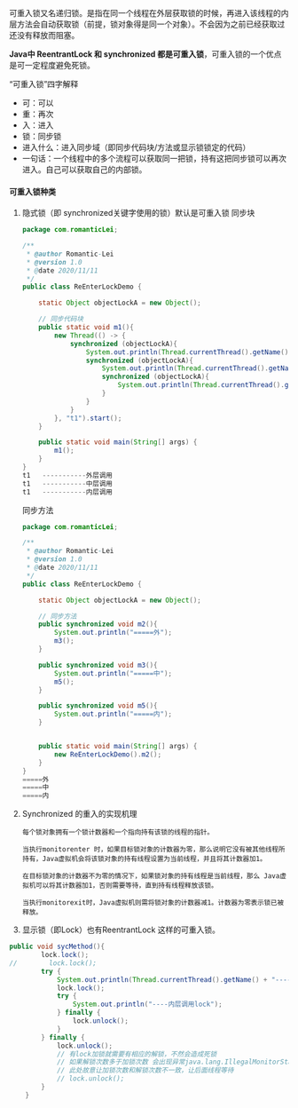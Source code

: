 可重入锁又名递归锁。是指在同一个线程在外层获取锁的时候，再进入该线程的内层方法会自动获取锁（前提，锁对象得是同一个对象）。不会因为之前已经获取过还没有释放而阻塞。

**Java中 ReentrantLock 和 synchronized 都是可重入锁**，可重入锁的一个优点是可一定程度避免死锁。



“可重入锁”四字解释

- 可：可以
- 重：再次
- 入：进入
- 锁：同步锁
- 进入什么：进入同步域（即同步代码块/方法或显示锁锁定的代码）
- 一句话：一个线程中的多个流程可以获取同一把锁，持有这把同步锁可以再次进入。自己可以获取自己的内部锁。

#### 可重入锁种类

1. 隐式锁（即 synchronized关键字使用的锁）默认是可重入锁
     同步块

   ```java
   package com.romanticLei;
   
   /**
    * @author Romantic-Lei
    * @version 1.0
    * @date 2020/11/11
    */
   public class ReEnterLockDemo {
   
       static Object objectLockA = new Object();
   
       // 同步代码块
       public static void m1(){
           new Thread(() -> {
               synchronized (objectLockA){
                   System.out.println(Thread.currentThread().getName()+"\t"+"-----------外层调用");
                   synchronized (objectLockA){
                       System.out.println(Thread.currentThread().getName()+"\t"+"-----------中层调用");
                       synchronized (objectLockA){
                           System.out.println(Thread.currentThread().getName()+"\t"+"-----------内层调用");
                       }
                   }
               }
           }, "t1").start();
       }
   
       public static void main(String[] args) {
           m1();
       }
   }
   t1	-----------外层调用
   t1	-----------中层调用
   t1	-----------内层调用
   ```

     同步方法

   ```java 
   package com.romanticLei;
   
   /**
    * @author Romantic-Lei
    * @version 1.0
    * @date 2020/11/11
    */
   public class ReEnterLockDemo {
   
       static Object objectLockA = new Object();
   
       // 同步方法
       public synchronized void m2(){
           System.out.println("=====外");
           m3();
       }
   
       public synchronized void m3(){
           System.out.println("=====中");
           m5();
       }
   
       public synchronized void m5(){
           System.out.println("=====内");
       }
   
   
       public static void main(String[] args) {
           new ReEnterLockDemo().m2();
       }
   }
   =====外
   =====中
   =====内
   ```

2. Synchronized 的重入的实现机理

   ```
   每个锁对象拥有一个锁计数器和一个指向持有该锁的线程的指针。
   
   当执行monitorenter 时，如果目标锁对象的计数器为零，那么说明它没有被其他线程所持有，Java虚拟机会将该锁对象的持有线程设置为当前线程，并且将其计数器加1。
   
   在目标锁对象的计数器不为零的情况下，如果锁对象的持有线程是当前线程，那么 Java虚拟机可以将其计数器加1，否则需要等待，直到持有线程释放该锁。
   
   当执行monitorexit时，Java虚拟机则需将锁对象的计数器减1。计数器为零表示锁已被释放。
   ```

   

3. 显示锁（即Lock）也有ReentrantLock 这样的可重入锁。

```java 
public void sycMethod(){
        lock.lock();
//        lock.lock();
        try {
            System.out.println(Thread.currentThread().getName() + "----外层调用lock");
            lock.lock();
            try {
                System.out.println("----内层调用lock");
            } finally {
                lock.unlock();
            }
        } finally {
            lock.unlock();
            // 有lock加锁就需要有相应的解锁，不然会造成死锁
            // 如果解锁次数多于加锁次数 会出现异常java.lang.IllegalMonitorStateException
            // 此处故意让加锁次数和解锁次数不一致，让后面线程等待
            // lock.unlock();
        }
    }
```

